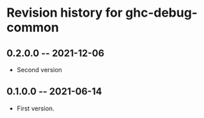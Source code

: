 # Revision history for ghc-debug-common

## 0.2.0.0 -- 2021-12-06

* Second version

## 0.1.0.0 -- 2021-06-14

* First version.
